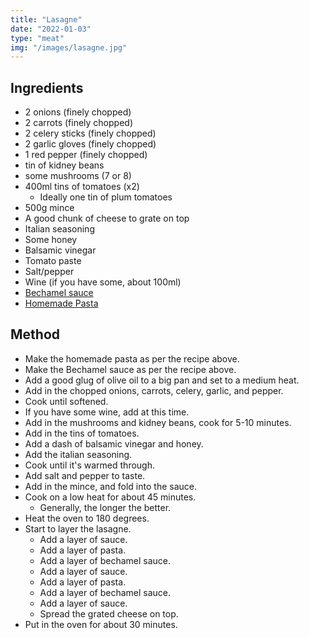 ```yaml
---
title: "Lasagne"
date: "2022-01-03"
type: "meat"
img: "/images/lasagne.jpg"
---
```


## Ingredients

- 2 onions (finely chopped)
- 2 carrots (finely chopped)
- 2 celery sticks (finely chopped)
- 2 garlic gloves (finely chopped)
- 1 red pepper (finely chopped)
- tin of kidney beans
- some mushrooms (7 or 8)
- 400ml tins of tomatoes (x2)
  - Ideally one tin of plum tomatoes
- 500g mince
- A good chunk of cheese to grate on top
- Italian seasoning
- Some honey
- Balsamic vinegar
- Tomato paste
- Salt/pepper
- Wine (if you have some, about 100ml)
- [Bechamel sauce](/recipes/bechamel-sauce)
- [Homemade Pasta](/recipes/spaghetti)

## Method

- Make the homemade pasta as per the recipe above.
- Make the Bechamel sauce as per the recipe above.
- Add a good glug of olive oil to a big pan and set to a medium heat.
- Add in the chopped onions, carrots, celery, garlic, and pepper.
- Cook until softened.
- If you have some wine, add at this time.
- Add in the mushrooms and kidney beans, cook for 5-10 minutes.
- Add in the tins of tomatoes.
- Add a dash of balsamic vinegar and honey.
- Add the italian seasoning.
- Cook until it's warmed through.
- Add salt and pepper to taste.
- Add in the mince, and fold into the sauce.
- Cook on a low heat for about 45 minutes.
  - Generally, the longer the better.
- Heat the oven to 180 degrees.
- Start to layer the lasagne.
  - Add a layer of sauce.
  - Add a layer of pasta.
  - Add a layer of bechamel sauce.
  - Add a layer of sauce.
  - Add a layer of pasta.
  - Add a layer of bechamel sauce.
  - Add a layer of sauce.
  - Spread the grated cheese on top.
- Put in the oven for about 30 minutes.
